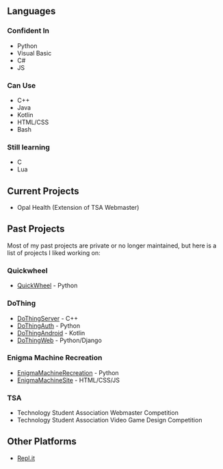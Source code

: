 ## Languages 
### Confident In  
- Python  
- Visual Basic  
- C#  
- JS  
### Can Use  
- C++
- Java
- Kotlin
- HTML/CSS
- Bash  
### Still learning
- C  
- Lua  
## Current Projects
- Opal Health (Extension of TSA Webmaster)
## Past Projects 
Most of my past projects are private or no longer maintained, but here is a list of projects I liked working on:  
### Quickwheel 
- [QuickWheel](https://github.com/Bwc9876/QuickWheel) - Python  
### DoThing 
- [DoThingServer](https://github.com/Bwc9876/DoThingServer) - C++  
- [DoThingAuth](https://github.com/Bwc9876/DoThingAuth) - Python  
- [DoThingAndroid](https://github.com/Bwc9876/DoThingAndroid) - Kotlin  
- [DoThingWeb](https://github.com/Bwc9876/DoThingWeb) - Python/Django  
### Enigma Machine Recreation 
- [EnigmaMachineRecreation](https://github.com/Bwc9876/Enigma-Machine-Recreation) - Python  
- [EnigmaMachineSite](https://github.com/Bwc9876/Enigma-Machine-Site) - HTML/CSS/JS 
### TSA
- Technology Student Association Webmaster Competition  
- Technology Student Association Video Game Design Competition  
## Other Platforms
- [Repl.it](https://repl.it/@BenjaminCrocker)  
